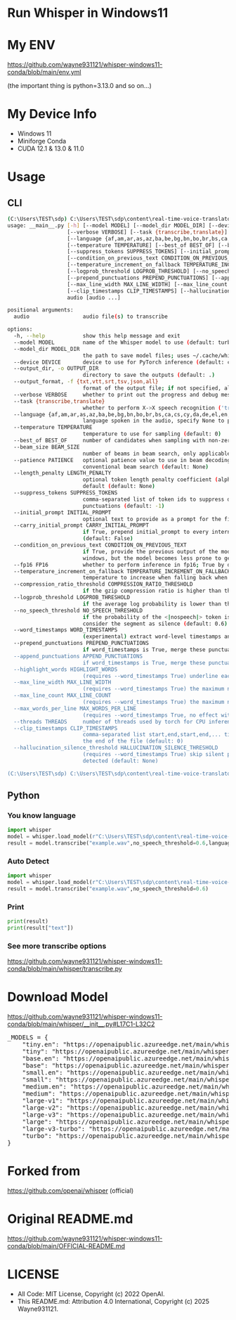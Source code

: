 # Run Whisper in Windows11

# My ENV
https://github.com/wayne931121/whisper-windows11-conda/blob/main/env.yml

(the important thing is python=3.13.0 and so on...)

# My Device Info
- Windows 11
- Miniforge Conda
- CUDA 12.1 & 13.0 & 11.0

# Usage
## CLI
```sh
(C:\Users\TEST\sdp) C:\Users\TEST\sdp\content\real-time-voice-translator>python -m whisper -h
usage: __main__.py [-h] [--model MODEL] [--model_dir MODEL_DIR] [--device DEVICE] [--output_dir OUTPUT_DIR] [--output_format {txt,vtt,srt,tsv,json,all}]
                   [--verbose VERBOSE] [--task {transcribe,translate}]
                   [--language {af,am,ar,as,az,ba,be,bg,bn,bo,br,bs,ca,cs,cy,da,de,el,en,es,et,eu,fa,fi,fo,fr,gl,gu,ha,haw,he,hi,hr,ht,hu,hy,id,is,it,ja,jw,ka,kk,km,kn,ko,la,lb,ln,lo,lt,lv,mg,mi,mk,ml,mn,mr,ms,mt,my,ne,nl,nn,no,oc,pa,pl,ps,pt,ro,ru,sa,sd,si,sk,sl,sn,so,sq,sr,su,sv,sw,ta,te,tg,th,tk,tl,tr,tt,uk,ur,uz,vi,yi,yo,yue,zh,Afrikaans,Albanian,Amharic,Arabic,Armenian,Assamese,Azerbaijani,Bashkir,Basque,Belarusian,Bengali,Bosnian,Breton,Bulgarian,Burmese,Cantonese,Castilian,Catalan,Chinese,Croatian,Czech,Danish,Dutch,English,Estonian,Faroese,Finnish,Flemish,French,Galician,Georgian,German,Greek,Gujarati,Haitian,Haitian Creole,Hausa,Hawaiian,Hebrew,Hindi,Hungarian,Icelandic,Indonesian,Italian,Japanese,Javanese,Kannada,Kazakh,Khmer,Korean,Lao,Latin,Latvian,Letzeburgesch,Lingala,Lithuanian,Luxembourgish,Macedonian,Malagasy,Malay,Malayalam,Maltese,Mandarin,Maori,Marathi,Moldavian,Moldovan,Mongolian,Myanmar,Nepali,Norwegian,Nynorsk,Occitan,Panjabi,Pashto,Persian,Polish,Portuguese,Punjabi,Pushto,Romanian,Russian,Sanskrit,Serbian,Shona,Sindhi,Sinhala,Sinhalese,Slovak,Slovenian,Somali,Spanish,Sundanese,Swahili,Swedish,Tagalog,Tajik,Tamil,Tatar,Telugu,Thai,Tibetan,Turkish,Turkmen,Ukrainian,Urdu,Uzbek,Valencian,Vietnamese,Welsh,Yiddish,Yoruba}]
                   [--temperature TEMPERATURE] [--best_of BEST_OF] [--beam_size BEAM_SIZE] [--patience PATIENCE] [--length_penalty LENGTH_PENALTY]
                   [--suppress_tokens SUPPRESS_TOKENS] [--initial_prompt INITIAL_PROMPT] [--carry_initial_prompt CARRY_INITIAL_PROMPT]
                   [--condition_on_previous_text CONDITION_ON_PREVIOUS_TEXT] [--fp16 FP16]
                   [--temperature_increment_on_fallback TEMPERATURE_INCREMENT_ON_FALLBACK] [--compression_ratio_threshold COMPRESSION_RATIO_THRESHOLD]
                   [--logprob_threshold LOGPROB_THRESHOLD] [--no_speech_threshold NO_SPEECH_THRESHOLD] [--word_timestamps WORD_TIMESTAMPS]
                   [--prepend_punctuations PREPEND_PUNCTUATIONS] [--append_punctuations APPEND_PUNCTUATIONS] [--highlight_words HIGHLIGHT_WORDS]
                   [--max_line_width MAX_LINE_WIDTH] [--max_line_count MAX_LINE_COUNT] [--max_words_per_line MAX_WORDS_PER_LINE] [--threads THREADS]
                   [--clip_timestamps CLIP_TIMESTAMPS] [--hallucination_silence_threshold HALLUCINATION_SILENCE_THRESHOLD]
                   audio [audio ...]

positional arguments:
  audio                 audio file(s) to transcribe

options:
  -h, --help            show this help message and exit
  --model MODEL         name of the Whisper model to use (default: turbo)
  --model_dir MODEL_DIR
                        the path to save model files; uses ~/.cache/whisper by default (default: None)
  --device DEVICE       device to use for PyTorch inference (default: cuda)
  --output_dir, -o OUTPUT_DIR
                        directory to save the outputs (default: .)
  --output_format, -f {txt,vtt,srt,tsv,json,all}
                        format of the output file; if not specified, all available formats will be produced (default: all)
  --verbose VERBOSE     whether to print out the progress and debug messages (default: True)
  --task {transcribe,translate}
                        whether to perform X->X speech recognition ('transcribe') or X->English translation ('translate') (default: transcribe)
  --language {af,am,ar,as,az,ba,be,bg,bn,bo,br,bs,ca,cs,cy,da,de,el,en,es,et,eu,fa,fi,fo,fr,gl,gu,ha,haw,he,hi,hr,ht,hu,hy,id,is,it,ja,jw,ka,kk,km,kn,ko,la,lb,ln,lo,lt,lv,mg,mi,mk,ml,mn,mr,ms,mt,my,ne,nl,nn,no,oc,pa,pl,ps,pt,ro,ru,sa,sd,si,sk,sl,sn,so,sq,sr,su,sv,sw,ta,te,tg,th,tk,tl,tr,tt,uk,ur,uz,vi,yi,yo,yue,zh,Afrikaans,Albanian,Amharic,Arabic,Armenian,Assamese,Azerbaijani,Bashkir,Basque,Belarusian,Bengali,Bosnian,Breton,Bulgarian,Burmese,Cantonese,Castilian,Catalan,Chinese,Croatian,Czech,Danish,Dutch,English,Estonian,Faroese,Finnish,Flemish,French,Galician,Georgian,German,Greek,Gujarati,Haitian,Haitian Creole,Hausa,Hawaiian,Hebrew,Hindi,Hungarian,Icelandic,Indonesian,Italian,Japanese,Javanese,Kannada,Kazakh,Khmer,Korean,Lao,Latin,Latvian,Letzeburgesch,Lingala,Lithuanian,Luxembourgish,Macedonian,Malagasy,Malay,Malayalam,Maltese,Mandarin,Maori,Marathi,Moldavian,Moldovan,Mongolian,Myanmar,Nepali,Norwegian,Nynorsk,Occitan,Panjabi,Pashto,Persian,Polish,Portuguese,Punjabi,Pushto,Romanian,Russian,Sanskrit,Serbian,Shona,Sindhi,Sinhala,Sinhalese,Slovak,Slovenian,Somali,Spanish,Sundanese,Swahili,Swedish,Tagalog,Tajik,Tamil,Tatar,Telugu,Thai,Tibetan,Turkish,Turkmen,Ukrainian,Urdu,Uzbek,Valencian,Vietnamese,Welsh,Yiddish,Yoruba}
                        language spoken in the audio, specify None to perform language detection (default: None)
  --temperature TEMPERATURE
                        temperature to use for sampling (default: 0)
  --best_of BEST_OF     number of candidates when sampling with non-zero temperature (default: 5)
  --beam_size BEAM_SIZE
                        number of beams in beam search, only applicable when temperature is zero (default: 5)
  --patience PATIENCE   optional patience value to use in beam decoding, as in https://arxiv.org/abs/2204.05424, the default (1.0) is equivalent to
                        conventional beam search (default: None)
  --length_penalty LENGTH_PENALTY
                        optional token length penalty coefficient (alpha) as in https://arxiv.org/abs/1609.08144, uses simple length normalization by
                        default (default: None)
  --suppress_tokens SUPPRESS_TOKENS
                        comma-separated list of token ids to suppress during sampling; '-1' will suppress most special characters except common
                        punctuations (default: -1)
  --initial_prompt INITIAL_PROMPT
                        optional text to provide as a prompt for the first window. (default: None)
  --carry_initial_prompt CARRY_INITIAL_PROMPT
                        if True, prepend initial_prompt to every internal decode() call. May reduce the effectiveness of condition_on_previous_text
                        (default: False)
  --condition_on_previous_text CONDITION_ON_PREVIOUS_TEXT
                        if True, provide the previous output of the model as a prompt for the next window; disabling may make the text inconsistent across
                        windows, but the model becomes less prone to getting stuck in a failure loop (default: True)
  --fp16 FP16           whether to perform inference in fp16; True by default (default: True)
  --temperature_increment_on_fallback TEMPERATURE_INCREMENT_ON_FALLBACK
                        temperature to increase when falling back when the decoding fails to meet either of the thresholds below (default: 0.2)
  --compression_ratio_threshold COMPRESSION_RATIO_THRESHOLD
                        if the gzip compression ratio is higher than this value, treat the decoding as failed (default: 2.4)
  --logprob_threshold LOGPROB_THRESHOLD
                        if the average log probability is lower than this value, treat the decoding as failed (default: -1.0)
  --no_speech_threshold NO_SPEECH_THRESHOLD
                        if the probability of the <|nospeech|> token is higher than this value AND the decoding has failed due to `logprob_threshold`,
                        consider the segment as silence (default: 0.6)
  --word_timestamps WORD_TIMESTAMPS
                        (experimental) extract word-level timestamps and refine the results based on them (default: False)
  --prepend_punctuations PREPEND_PUNCTUATIONS
                        if word_timestamps is True, merge these punctuation symbols with the next word (default: "'“¿([{-)
  --append_punctuations APPEND_PUNCTUATIONS
                        if word_timestamps is True, merge these punctuation symbols with the previous word (default: "'.。,，!！?？:：”)]}、)
  --highlight_words HIGHLIGHT_WORDS
                        (requires --word_timestamps True) underline each word as it is spoken in srt and vtt (default: False)
  --max_line_width MAX_LINE_WIDTH
                        (requires --word_timestamps True) the maximum number of characters in a line before breaking the line (default: None)
  --max_line_count MAX_LINE_COUNT
                        (requires --word_timestamps True) the maximum number of lines in a segment (default: None)
  --max_words_per_line MAX_WORDS_PER_LINE
                        (requires --word_timestamps True, no effect with --max_line_width) the maximum number of words in a segment (default: None)
  --threads THREADS     number of threads used by torch for CPU inference; supercedes MKL_NUM_THREADS/OMP_NUM_THREADS (default: 0)
  --clip_timestamps CLIP_TIMESTAMPS
                        comma-separated list start,end,start,end,... timestamps (in seconds) of clips to process, where the last end timestamp defaults to
                        the end of the file (default: 0)
  --hallucination_silence_threshold HALLUCINATION_SILENCE_THRESHOLD
                        (requires --word_timestamps True) skip silent periods longer than this threshold (in seconds) when a possible hallucination is
                        detected (default: None)

(C:\Users\TEST\sdp) C:\Users\TEST\sdp\content\real-time-voice-translator>
```
## Python
### You know language
```py
import whisper
model = whisper.load_model(r"C:\Users\TEST\sdp\content\real-time-voice-translator\large-v3-turbo.pt")
result = model.transcribe("example.wav",no_speech_threshold=0.6,language="en")
```
### Auto Detect
```py
import whisper
model = whisper.load_model(r"C:\Users\TEST\sdp\content\real-time-voice-translator\large-v3-turbo.pt")
result = model.transcribe("example.wav",no_speech_threshold=0.6)
```
### Print
```py
print(result)
print(result["text"])
```
### See more transcribe options
https://github.com/wayne931121/whisper-windows11-conda/blob/main/whisper/transcribe.py

# Download Model
https://github.com/wayne931121/whisper-windows11-conda/blob/main/whisper/__init__.py#L17C1-L32C2

<pre>
_MODELS = {
    "tiny.en": "https://openaipublic.azureedge.net/main/whisper/models/d3dd57d32accea0b295c96e26691aa14d8822fac7d9d27d5dc00b4ca2826dd03/tiny.en.pt",
    "tiny": "https://openaipublic.azureedge.net/main/whisper/models/65147644a518d12f04e32d6f3b26facc3f8dd46e5390956a9424a650c0ce22b9/tiny.pt",
    "base.en": "https://openaipublic.azureedge.net/main/whisper/models/25a8566e1d0c1e2231d1c762132cd20e0f96a85d16145c3a00adf5d1ac670ead/base.en.pt",
    "base": "https://openaipublic.azureedge.net/main/whisper/models/ed3a0b6b1c0edf879ad9b11b1af5a0e6ab5db9205f891f668f8b0e6c6326e34e/base.pt",
    "small.en": "https://openaipublic.azureedge.net/main/whisper/models/f953ad0fd29cacd07d5a9eda5624af0f6bcf2258be67c92b79389873d91e0872/small.en.pt",
    "small": "https://openaipublic.azureedge.net/main/whisper/models/9ecf779972d90ba49c06d968637d720dd632c55bbf19d441fb42bf17a411e794/small.pt",
    "medium.en": "https://openaipublic.azureedge.net/main/whisper/models/d7440d1dc186f76616474e0ff0b3b6b879abc9d1a4926b7adfa41db2d497ab4f/medium.en.pt",
    "medium": "https://openaipublic.azureedge.net/main/whisper/models/345ae4da62f9b3d59415adc60127b97c714f32e89e936602e85993674d08dcb1/medium.pt",
    "large-v1": "https://openaipublic.azureedge.net/main/whisper/models/e4b87e7e0bf463eb8e6956e646f1e277e901512310def2c24bf0e11bd3c28e9a/large-v1.pt",
    "large-v2": "https://openaipublic.azureedge.net/main/whisper/models/81f7c96c852ee8fc832187b0132e569d6c3065a3252ed18e56effd0b6a73e524/large-v2.pt",
    "large-v3": "https://openaipublic.azureedge.net/main/whisper/models/e5b1a55b89c1367dacf97e3e19bfd829a01529dbfdeefa8caeb59b3f1b81dadb/large-v3.pt",
    "large": "https://openaipublic.azureedge.net/main/whisper/models/e5b1a55b89c1367dacf97e3e19bfd829a01529dbfdeefa8caeb59b3f1b81dadb/large-v3.pt",
    "large-v3-turbo": "https://openaipublic.azureedge.net/main/whisper/models/aff26ae408abcba5fbf8813c21e62b0941638c5f6eebfb145be0c9839262a19a/large-v3-turbo.pt",
    "turbo": "https://openaipublic.azureedge.net/main/whisper/models/aff26ae408abcba5fbf8813c21e62b0941638c5f6eebfb145be0c9839262a19a/large-v3-turbo.pt",
}
</pre>

# Forked from
https://github.com/openai/whisper (official)

# Original README.md
https://github.com/wayne931121/whisper-windows11-conda/blob/main/OFFICIAL-README.md

# LICENSE
- All Code: MIT License, Copyright (c) 2022 OpenAI.
- This README.md: Attribution 4.0 International, Copyright (c) 2025 Wayne931121.
